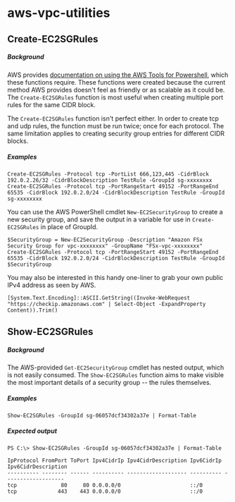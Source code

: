 # aws-vpc-utilities

## Create-EC2SGRules
##### Background
AWS provides [documentation on using the AWS Tools for Powershell](https://docs.aws.amazon.com/powershell/latest/userguide/pstools-ec2-sg.html), which these functions require. These functions were created because the current method AWS provides doesn't feel as friendly or as scalable as it could be. The `Create-EC2SGRules` function is most useful when creating multiple port rules for the same CIDR block.

The `Create-EC2SGRules` function isn't perfect either. In order to create tcp and udp rules, the function must be run twice; once for each protocol. The same limitation applies to creating security group entries for different CIDR blocks.

##### Examples
```
Create-EC2SGRules -Protocol tcp -PortList 666,123,445 -CidrBlock 192.0.2.26/32 -CidrBlockDescription TestRule -GroupId sg-xxxxxxxx
Create-EC2SGRules -Protocol tcp -PortRangeStart 49152 -PortRangeEnd 65535 -CidrBlock 192.0.2.0/24 -CidrBlockDescription TestRule -GroupId sg-xxxxxxxx
```

You can use the AWS PowerShell cmdlet `New-EC2SecurityGroup` to create a new security group, and save the output in a variable for use in `Create-EC2SGRules` in place of GroupId.
```
$SecurityGroup = New-EC2SecurityGroup -Description "Amazon FSx Security Group for vpc-xxxxxxxx" -GroupName "FSx-vpc-xxxxxxxx"
Create-EC2SGRules -Protocol tcp -PortRangeStart 49152 -PortRangeEnd 65535 -CidrBlock 192.0.2.0/24 -CidrBlockDescription TestRule -GroupId $SecurityGroup
```

You may also be interested in this handy one-liner to grab your own public IPv4 address as seen by AWS.
```
[System.Text.Encoding]::ASCII.GetString((Invoke-WebRequest "https://checkip.amazonaws.com" | Select-Object -ExpandProperty Content)).Trim()
```

## Show-EC2SGRules
##### Background
The AWS-provided `Get-EC2SecurityGroup` cmdlet has nested output, which is not easily consumed. The `Show-EC2SGRules` function aims to make visible the most important details of a security group -- the rules themselves.

##### Examples
```
Show-EC2SGRules -GroupId sg-06057dcf34302a37e | Format-Table
```
##### Expected output
```
PS C:\> Show-EC2SGRules -GroupId sg-06057dcf34302a37e | Format-Table

IpProtocol FromPort ToPort Ipv4CidrIp Ipv4CidrDescription Ipv6CidrIp Ipv6CidrDescription
---------- -------- ------ ---------- ------------------- ---------- -------------------
tcp              80     80 0.0.0.0/0                      ::/0
tcp             443    443 0.0.0.0/0                      ::/0
```
